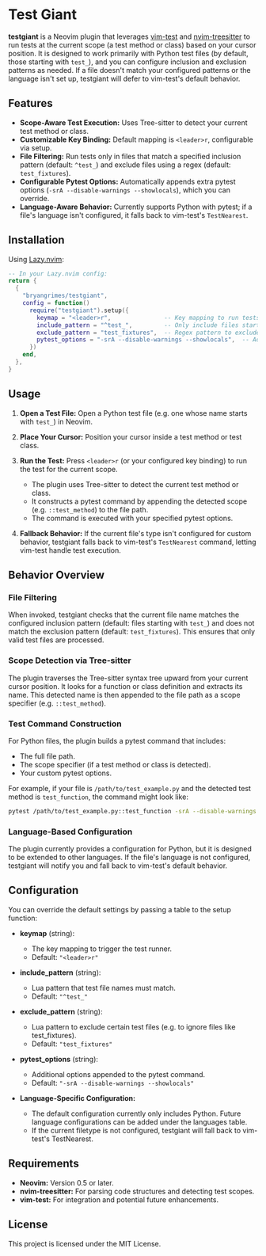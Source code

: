 # Test Giant

**testgiant** is a Neovim plugin that leverages [vim-test](https://github.com/vim-test/vim-test) and [nvim-treesitter](https://github.com/nvim-treesitter/nvim-treesitter) to run tests at the current scope (a test method or class) based on your cursor position. It is designed to work primarily with Python test files (by default, those starting with `test_`), and you can configure inclusion and exclusion patterns as needed. If a file doesn't match your configured patterns or the language isn't set up, testgiant will defer to vim-test's default behavior.

## Features

- **Scope-Aware Test Execution:** Uses Tree-sitter to detect your current test method or class.
- **Customizable Key Binding:** Default mapping is `<leader>r`, configurable via setup.
- **File Filtering:** Run tests only in files that match a specified inclusion pattern (default: `^test_`) and exclude files using a regex (default: `test_fixtures`).
- **Configurable Pytest Options:** Automatically appends extra pytest options (`-srA --disable-warnings --showlocals`), which you can override.
- **Language-Aware Behavior:** Currently supports Python with pytest; if a file's language isn't configured, it falls back to vim-test's `TestNearest`.

## Installation

Using [Lazy.nvim](https://github.com/folke/lazy.nvim):

```lua
-- In your Lazy.nvim config:
return {
  {
    "bryangrimes/testgiant",
    config = function()
      require("testgiant").setup({
        keymap = "<leader>r",               -- Key mapping to run tests in the current scope
        include_pattern = "^test_",         -- Only include files starting with 'test_'
        exclude_pattern = "test_fixtures",  -- Regex pattern to exclude certain files
        pytest_options = "-srA --disable-warnings --showlocals",  -- Additional pytest options
      })
    end,
  },
}
```

## Usage

1. **Open a Test File:**
   Open a Python test file (e.g. one whose name starts with `test_`) in Neovim.

2. **Place Your Cursor:**
   Position your cursor inside a test method or test class.

3. **Run the Test:**
   Press `<leader>r` (or your configured key binding) to run the test for the current scope.
   - The plugin uses Tree-sitter to detect the current test method or class.
   - It constructs a pytest command by appending the detected scope (e.g. `::test_method`) to the file path.
   - The command is executed with your specified pytest options.

4. **Fallback Behavior:**
   If the current file's type isn't configured for custom behavior, testgiant falls back to vim-test's `TestNearest` command, letting vim-test handle test execution.

## Behavior Overview

### File Filtering

When invoked, testgiant checks that the current file name matches the configured inclusion pattern (default: files starting with `test_`) and does not match the exclusion pattern (default: `test_fixtures`). This ensures that only valid test files are processed.

### Scope Detection via Tree-sitter

The plugin traverses the Tree-sitter syntax tree upward from your current cursor position. It looks for a function or class definition and extracts its name. This detected name is then appended to the file path as a scope specifier (e.g. `::test_method`).

### Test Command Construction

For Python files, the plugin builds a pytest command that includes:

- The full file path.
- The scope specifier (if a test method or class is detected).
- Your custom pytest options.

For example, if your file is `/path/to/test_example.py` and the detected test method is `test_function`, the command might look like:

```bash
pytest /path/to/test_example.py::test_function -srA --disable-warnings --showlocals
```

### Language-Based Configuration

The plugin currently provides a configuration for Python, but it is designed to be extended to other languages. If the file's language is not configured, testgiant will notify you and fall back to vim-test's default behavior.

## Configuration

You can override the default settings by passing a table to the setup function:

- **keymap** (string):
  - The key mapping to trigger the test runner.
  - Default: `"<leader>r"`

- **include_pattern** (string):
  - Lua pattern that test file names must match.
  - Default: `"^test_"`

- **exclude_pattern** (string):
  - Lua pattern to exclude certain test files (e.g. to ignore files like test_fixtures).
  - Default: `"test_fixtures"`

- **pytest_options** (string):
  - Additional options appended to the pytest command.
  - Default: `"-srA --disable-warnings --showlocals"`

- **Language-Specific Configuration:**
  - The default configuration currently only includes Python. Future language configurations can be added under the languages table.
  - If the current filetype is not configured, testgiant will fall back to vim-test's TestNearest.

## Requirements

- **Neovim:** Version 0.5 or later.
- **nvim-treesitter:** For parsing code structures and detecting test scopes.
- **vim-test:** For integration and potential future enhancements.

## License

This project is licensed under the MIT License.
